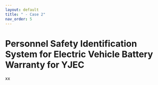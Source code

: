 ```yaml
---
layout: default
title: " - Case 2"
nav_order: 5
---
```


# Personnel Safety Identification System for Electric Vehicle Battery Warranty for YJEC
xx
